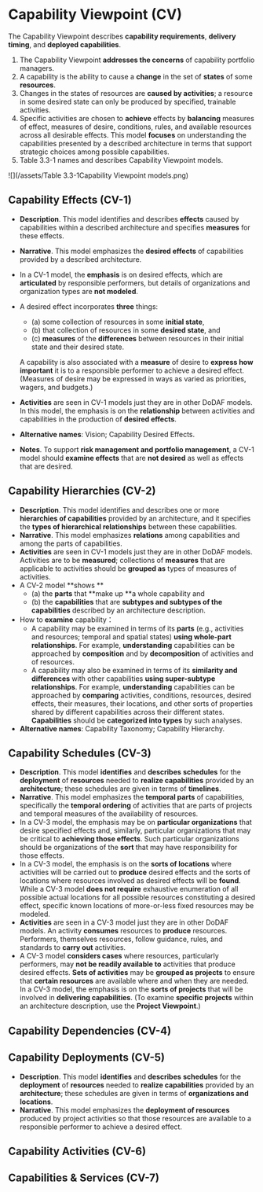 # Capability Viewpoint \(CV\)

The Capability Viewpoint describes **capability requirements**, **delivery timing**, and **deployed capabilities**.

1. The Capability Viewpoint **addresses the concerns** of capability portfolio managers.
2. A capability is the ability to cause a **change** in the set of **states** of some **resources**. 
3. Changes in the states of resources are **caused by activities**; a resource in some desired state can only be produced by specified, trainable activities. 
4. Specific activities are chosen to **achieve** effects by **balancing** measures of effect, measures of desire, conditions, rules, and available resources across all desirable effects. This model **focuses** on understanding the capabilities presented by a described architecture in terms that support strategic choices among possible capabilities.
5. Table 3.3-1 names and describes Capability Viewpoint models.

![](/assets/Table 3.3-1Capability Viewpoint models.png)

## Capability Effects \(CV-1\)

* **Description**. This model identifies and describes **effects** caused by capabilities within a described architecture and specifies **measures** for these effects.
* **Narrative**. This model emphasizes the **desired effects** of capabilities provided by a described architecture.
* In a CV-1 model, the **emphasis** is on desired effects, which are **articulated** by responsible performers, but details of organizations and organization types are **not modeled**.
* A desired effect incorporates **three** things:

  * \(a\) some collection of resources in some **initial state**, 
  * \(b\) that collection of resources in some **desired state**, and 
  * \(c\) **measures** of the **differences** between resources in their initial state and their desired state. 

  A capability is also associated with a **measure** of desire to **express how important** it is to a responsible performer to achieve a desired effect. \(Measures of desire may be expressed in ways as varied as priorities, wagers, and budgets.\)

* **Activities** are seen in CV-1 models just they are in other DoDAF models. In this model, the emphasis is on the **relationship** between activities and capabilities in the production of **desired effects**.

* **Alternative names**: Vision; Capability Desired Effects.
* **Notes**. To support **risk management and portfolio management**, a CV-1 model should **examine effects** that are **not desired** as well as effects that are desired.

## Capability Hierarchies \(CV-2\)

* **Description**. This model identifies and describes one or more **hierarchies of capabilities** provided by an architecture, and it specifies the **types of hierarchical relationships** between these capabilities.
* **Narrative**. This model emphasizes **relations** among capabilities and among the parts of capabilities.
* **Activities** are seen in CV-1 models just they are in other DoDAF models. Activities are to be **measured**; collections of **measures** that are applicable to activities should be **grouped as** types of measures of activities.
* A CV-2 model **shows **
  * \(a\) the **parts** that **make up **a whole capability and 
  * \(b\) the **capabilities** that are **subtypes and subtypes of the capabilities** described by an architecture description.
* How to **examine** capability：
  * A capability may be examined in terms of its **parts** \(e.g., activities and resources; temporal and spatial states\) **using whole-part relationships**. For example, **understanding** capabilities can be approached by **composition** and by **decomposition** of activities and of resources. 
  * A capability may also be examined in terms of its **similarity and differences** with other capabilities **using super-subtype relationships**. For example, **understanding** capabilities can be approached by **comparing** activities, conditions, resources, desired effects, their measures, their locations, and other sorts of properties shared by different capabilities across their different states. **Capabilities** should be **categorized into types** by such analyses.
* **Alternative names**: Capability Taxonomy; Capability Hierarchy.

## Capability Schedules \(CV-3\)

* **Description**. This model **identifies** and **describes** **schedules** for the **deployment** of **resources** needed to **realize capabilities** provided by an **architecture**; these schedules are given in terms of **timelines**.
* **Narrative**. This model emphasizes the **temporal parts** of capabilities, specifically the **temporal ordering** of activities that are parts of projects and temporal measures of the availability of resources. 
* In a CV-3 model, the emphasis may be on **particular organizations** that desire specified effects and, similarly, particular organizations that may be critical to **achieving those effects**. Such particular organizations should be organizations of the **sort** that may have responsibility for those effects.
* In a CV-3 model, the emphasis is on the **sorts of locations** where activities will be carried out to **produce** desired effects and the sorts of locations where resources involved as desired effects will be **found**. While a CV-3  model **does not require** exhaustive enumeration of all possible actual locations for all possible resources constituting a desired effect, specific known locations of more-or-less fixed resources may be modeled.
* **Activities** are seen in a CV-3 model just they are in other DoDAF models. An activity **consumes** resources to **produce** resources. Performers, themselves resources, follow guidance, rules, and standards to **carry out** activities.
* A CV-3 model **considers cases** where resources, particularly performers, may **not be readily available to** activities that produce desired effects. **Sets of activities** may be **grouped as projects** to ensure that **certain resources** are available where and when they are needed. In a CV-3 model, the emphasis is on the **sorts of projects** that will be involved in **delivering capabilities**. \(To examine **specific projects** within an architecture description, use the **Project Viewpoint**.\)

## Capability Dependencies \(CV-4\)

## Capability Deployments \(CV-5\)

* **Description**. This model **identifies** and **describes** **schedules** for the **deployment** of **resources** needed to **realize capabilities** provided by an **architecture**; these schedules are given in terms of **organizations and locations**.
* **Narrative**. This model emphasizes the **deployment of resources** produced by project activities so that those resources are available to a responsible performer to achieve a desired effect.

## Capability Activities \(CV-6\)

## Capabilities & Services \(CV-7\)



